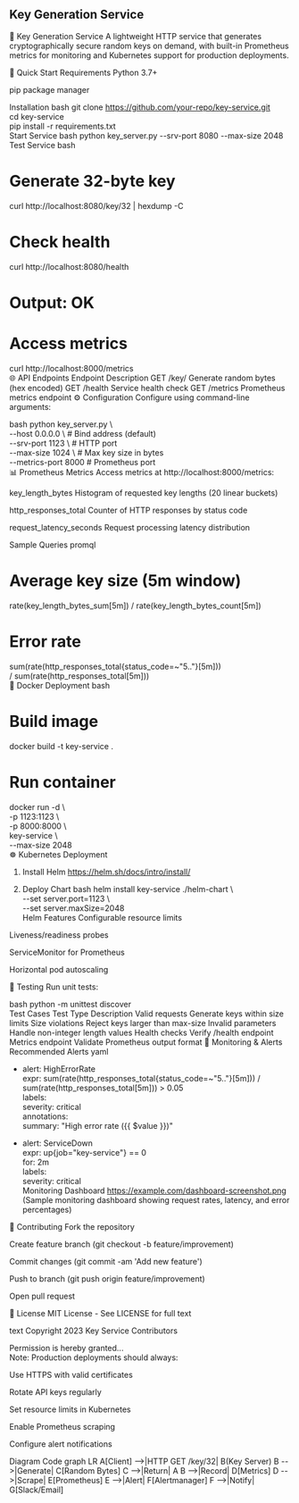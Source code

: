 ## Key Generation Service
🔑 Key Generation Service
A lightweight HTTP service that generates cryptographically secure random keys on demand, with built-in Prometheus metrics for monitoring and Kubernetes support for production deployments.

🚀 Quick Start
Requirements
Python 3.7+

pip package manager

Installation
bash
git clone https://github.com/your-repo/key-service.git  
cd key-service  
pip install -r requirements.txt  
Start Service
bash
python key_server.py --srv-port 8080 --max-size 2048  
Test Service
bash
# Generate 32-byte key  
curl http://localhost:8080/key/32 | hexdump -C  

# Check health  
curl http://localhost:8080/health  
# Output: OK  

# Access metrics  
curl http://localhost:8000/metrics  
🌐 API Endpoints
Endpoint	Description
GET /key/<length>	Generate random bytes (hex encoded)
GET /health	Service health check
GET /metrics	Prometheus metrics endpoint
⚙️ Configuration
Configure using command-line arguments:

bash
python key_server.py \  
  --host 0.0.0.0 \         # Bind address (default)  
  --srv-port 1123 \         # HTTP port  
  --max-size 1024 \         # Max key size in bytes  
  --metrics-port 8000       # Prometheus port  
📊 Prometheus Metrics
Access metrics at http://localhost:8000/metrics:

key_length_bytes
Histogram of requested key lengths (20 linear buckets)

http_responses_total
Counter of HTTP responses by status code

request_latency_seconds
Request processing latency distribution

Sample Queries
promql
# Average key size (5m window)  
rate(key_length_bytes_sum[5m]) / rate(key_length_bytes_count[5m])  

# Error rate  
sum(rate(http_responses_total{status_code=~"5.."}[5m]))  
/ sum(rate(http_responses_total[5m]))  
🐳 Docker Deployment
bash
# Build image  
docker build -t key-service .  

# Run container  
docker run -d \  
  -p 1123:1123 \  
  -p 8000:8000 \  
  key-service \  
  --max-size 2048  
☸️ Kubernetes Deployment
1. Install Helm
https://helm.sh/docs/intro/install/

2. Deploy Chart
bash
helm install key-service ./helm-chart \  
  --set server.port=1123 \  
  --set server.maxSize=2048  
Helm Features
Configurable resource limits

Liveness/readiness probes

ServiceMonitor for Prometheus

Horizontal pod autoscaling

🧪 Testing
Run unit tests:

bash
python -m unittest discover  
Test Cases
Test Type	Description
Valid requests	Generate keys within size limits
Size violations	Reject keys larger than max-size
Invalid parameters	Handle non-integer length values
Health checks	Verify /health endpoint
Metrics endpoint	Validate Prometheus output format
🚨 Monitoring & Alerts
Recommended Alerts
yaml
- alert: HighErrorRate  
  expr: sum(rate(http_responses_total{status_code=~"5.."}[5m])) / sum(rate(http_responses_total[5m])) > 0.05  
  labels:  
    severity: critical  
  annotations:  
    summary: "High error rate ({{ $value }})"  

- alert: ServiceDown  
  expr: up{job="key-service"} == 0  
  for: 2m  
  labels:  
    severity: critical  
Monitoring Dashboard
https://example.com/dashboard-screenshot.png
(Sample monitoring dashboard showing request rates, latency, and error percentages)

🤝 Contributing
Fork the repository

Create feature branch (git checkout -b feature/improvement)

Commit changes (git commit -am 'Add new feature')

Push to branch (git push origin feature/improvement)

Open pull request

📜 License
MIT License - See LICENSE for full text

text
Copyright 2023 Key Service Contributors  

Permission is hereby granted...  
Note: Production deployments should always:

Use HTTPS with valid certificates

Rotate API keys regularly

Set resource limits in Kubernetes

Enable Prometheus scraping

Configure alert notifications

Diagram
Code
graph LR
    A[Client] -->|HTTP GET /key/32| B(Key Server)
    B -->|Generate| C[Random Bytes]
    C -->|Return| A
    B -->|Record| D[Metrics]
    D -->|Scrape| E[Prometheus]
    E -->|Alert| F[Alertmanager]
    F -->|Notify| G[Slack/Email]
